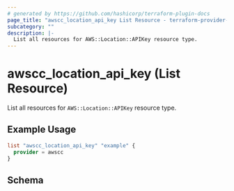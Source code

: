 ```yaml
---
# generated by https://github.com/hashicorp/terraform-plugin-docs
page_title: "awscc_location_api_key List Resource - terraform-provider-awscc"
subcategory: ""
description: |-
  List all resources for AWS::Location::APIKey resource type.
---
```


# awscc_location_api_key (List Resource)

List all resources for `AWS::Location::APIKey` resource type.

## Example Usage

```terraform
list "awscc_location_api_key" "example" {
  provider = awscc
}
```

<!-- schema generated by tfplugindocs -->
## Schema
